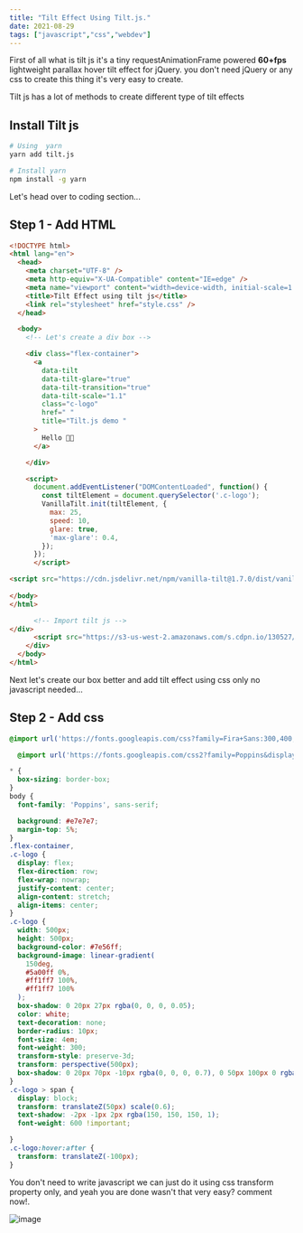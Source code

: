 ```yaml
---
title: "Tilt Effect Using Tilt.js."
date: 2021-08-29
tags: ["javascript","css","webdev"]
---
```


First of all what is tilt js it's a tiny requestAnimationFrame powered **60+fps** lightweight parallax hover tilt effect for jQuery. you don't need jQuery or any css to create this thing it's very easy to create.

Tilt js has a lot of methods to create different type of tilt effects

## Install Tilt js

```bash
# Using  yarn
yarn add tilt.js

# Install yarn
npm install -g yarn
```

Let's head over to coding section...

## Step 1 - Add HTML

```html
<!DOCTYPE html>
<html lang="en">
  <head>
    <meta charset="UTF-8" />
    <meta http-equiv="X-UA-Compatible" content="IE=edge" />
    <meta name="viewport" content="width=device-width, initial-scale=1.0" />
    <title>Tilt Effect using tilt js</title>
    <link rel="stylesheet" href="style.css" />
  </head>

  <body>
    <!-- Let's create a div box -->

    <div class="flex-container">
      <a
        data-tilt
        data-tilt-glare="true"
        data-tilt-transition="true"
        data-tilt-scale="1.1"
        class="c-logo"
        href=" "
        title="Tilt.js demo "
      >
        Hello 👋🏻
      </a>

    </div>

    <script>
      document.addEventListener("DOMContentLoaded", function() {
        const tiltElement = document.querySelector('.c-logo');
        VanillaTilt.init(tiltElement, {
          max: 25,
          speed: 10,
          glare: true,
          'max-glare': 0.4,
        });
      });
      </script>

<script src="https://cdn.jsdelivr.net/npm/vanilla-tilt@1.7.0/dist/vanilla-tilt.min.js"></script>
    
</body>
</html>

      <!-- Import tilt js -->
</div>
      <script src="https://s3-us-west-2.amazonaws.com/s.cdpn.io/130527/vanilla-tilt.min.js"></script>
    </div>
  </body>
</html>
```

Next let's create our box better and add tilt effect using css only no javascript needed...

## Step 2 - Add css

```css
@import url('https://fonts.googleapis.com/css?family=Fira+Sans:300,400,500,600,700');

  @import url('https://fonts.googleapis.com/css2?family=Poppins&display=swap');

* {
  box-sizing: border-box;
}
body {
  font-family: 'Poppins', sans-serif;

  background: #e7e7e7;
  margin-top: 5%;
}
.flex-container,
.c-logo {
  display: flex;
  flex-direction: row;
  flex-wrap: nowrap;
  justify-content: center;
  align-content: stretch;
  align-items: center;
}
.c-logo {
  width: 500px;
  height: 500px;
  background-color: #7e56ff;
  background-image: linear-gradient(
    150deg,
    #5a00ff 0%,
    #ff1ff7 100%,
    #ff1ff7 100%
  );
  box-shadow: 0 20px 27px rgba(0, 0, 0, 0.05);
  color: white;
  text-decoration: none;
  border-radius: 10px;
  font-size: 4em;
  font-weight: 300;
  transform-style: preserve-3d;
  transform: perspective(500px);
  box-shadow: 0 20px 70px -10px rgba(0, 0, 0, 0.7), 0 50px 100px 0 rgba(0, 0, 0, 0.2);
}
.c-logo > span {
  display: block;
  transform: translateZ(50px) scale(0.6);
  text-shadow: -2px -1px 2px rgba(150, 150, 150, 1);
  font-weight: 600 !important;

}
.c-logo:hover:after {
  transform: translateZ(-100px);
}

```

You don't need to write javascript we can just do it using css transform property only, and yeah you are done wasn't that very easy? comment now!.

![image](https://dev-to-uploads.s3.amazonaws.com/uploads/articles/0078kp928zrg6rou0r0u.png)
